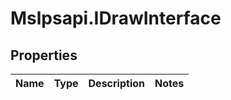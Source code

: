 # Mslpsapi.IDrawInterface

## Properties
Name | Type | Description | Notes
------------ | ------------- | ------------- | -------------


